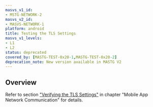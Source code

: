 ```yaml
---
masvs_v1_id:
- MSTG-NETWORK-2
masvs_v2_id:
- MASVS-NETWORK-1
platform: android
title: Testing the TLS Settings
masvs_v1_levels:
- L1
- L2
status: deprecated
covered_by: [MASTG-TEST-0x20-1,MASTG-TEST-0x20-2]
deprecation_note: New version available in MASTG V2
---
```


## Overview

Refer to section ["Verifying the TLS Settings"](../../../Document/0x04f-Testing-Network-Communication.md#verifying-the-tls-settings) in chapter "Mobile App Network Communication" for details.

